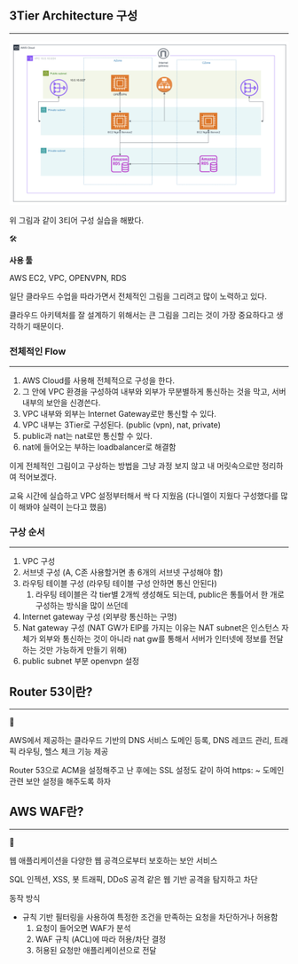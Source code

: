 ## 3Tier Architecture 구성

---

![스크린샷 2025-03-04 오후 10.59.20.png](/images/3-4_1.png)

위 그림과 같이 3티어 구성 실습을 해봤다.

<aside>
🛠

**사용 툴**

AWS EC2, VPC, OPENVPN, RDS

</aside>

일단 클라우드 수업을 따라가면서 전체적인 그림을 그리려고 많이 노력하고 있다.

클라우드 아키텍처를 잘 설계하기 위해서는 큰 그림을 그리는 것이 가장 중요하다고 생각하기 때문이다.

### 전체적인 Flow

---

1. AWS Cloud를 사용해 전체적으로 구성을 한다.
2. 그 안에 VPC 환경을 구성하여 내부와 외부가 무분별하게 통신하는 것을 막고, 서버 내부의 보안을 신경쓴다.
3. VPC 내부와 외부는 Internet Gateway로만 통신할 수 있다.
4. VPC 내부는 3Tier로 구성된다. (public (vpn), nat, private)
5. public과 nat는 nat로만 통신할 수 있다.
6. nat에 들어오는 부하는 loadbalancer로 해결함

이게 전체적인 그림이고 구상하는 방법을 그냥 과정 보지 않고 내 머릿속으로만 정리하여 적어보겠다.

교육 시간에 실습하고 VPC 설정부터해서 싹 다 지웠음 (다니엘이 지웠다 구성했다를 많이 해봐야 실력이 는다고 했음)

### 구상 순서

---

1. VPC 구성
2. 서브넷 구성 (A, C존 사용할거면 총 6개의 서브넷 구성해야 함)
3. 라우팅 테이블 구성 (라우팅 테이블 구성 안하면 통신 안된다)
    1. 라우팅 테이블은 각 tier별 2개씩 생성해도 되는데, public은 통틀어서 한 개로 구성하는 방식을 많이 쓰던데
4. Internet gateway 구성 (외부랑 통신하는 구멍)
5. Nat gateway 구성 (NAT GW가 EIP를 가지는 이유는 NAT subnet은 인스턴스 자체가 외부와 통신하는 것이 아니라 nat gw를 통해서 서버가 인터넷에 정보를 전달하는 것만 가능하게 만들기 위해)
6. public subnet 부분 openvpn 설정

## Router 53이란?

---

<aside>
📖

AWS에서 제공하는 클라우드 기반의 DNS 서비스
도메인 등록, DNS 레코드 관리, 트래픽 라우팅, 헬스 체크 기능 제공

</aside>

Router 53으로 ACM을 설정해주고 난 후에는 SSL 설정도 같이 하여 https: ~ 도메인 관련 보안 설정을 해주도록 하자

## AWS WAF란?

---

<aside>
📖

웹 애플리케이션을 다양한 웹 공격으로부터 보호하는 보안 서비스

SQL 인젝션, XSS, 봇 트래픽, DDoS 공격 같은 웹 기반 공격을 탐지하고 차단

</aside>

동작 방식

- 규칙 기반 필터링을 사용하여 특정한 조건을 만족하는 요청을 차단하거나 허용함
    1. 요청이 들어오면 WAF가 분석
    2. WAF 규칙 (ACL)에 따라 허용/차단 결정 
    3. 허용된 요청만 애플리케이션으로 전달

